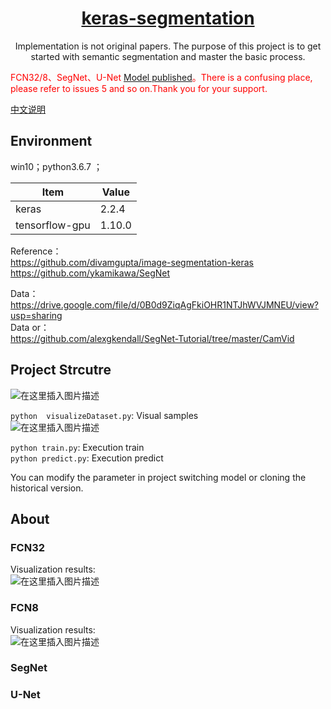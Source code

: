 <h1 align="center"><a href="https://github.com/lsh1994/keras-segmentation" target="_blank">keras-segmentation</a></h1>

<p align="center">
Implementation is not original papers. The purpose of this project is to get started with semantic segmentation and master the basic process.
</p>

<font color=red>FCN32/8、SegNet、U-Net [Model published](https://github.com/lsh1994/keras-segmentation/releases)。There is a confusing place, please refer to issues 5 and so on.Thank you for your support.</font> 

[中文说明](readme_zh.md)

## Environment
win10；python3.6.7 ；
  
Item     | Value
-------- | -----
keras | 2.2.4  
tensorflow-gpu | 1.10.0

Reference：  
https://github.com/divamgupta/image-segmentation-keras  
https://github.com/ykamikawa/SegNet  
  
Data：  
https://drive.google.com/file/d/0B0d9ZiqAgFkiOHR1NTJhWVJMNEU/view?usp=sharing  
Data or：  
https://github.com/alexgkendall/SegNet-Tutorial/tree/master/CamVid

## Project Strcutre  
![在这里插入图片描述](https://img-blog.csdnimg.cn/20181218212010847.png?x-oss-process=image/watermark,type_ZmFuZ3poZW5naGVpdGk,shadow_10,text_aHR0cHM6Ly9ibG9nLmNzZG4ubmV0L25pbWExOTk0,size_16,color_FFFFFF,t_70)

`python  visualizeDataset.py`: Visual samples  
![在这里插入图片描述](https://img-blog.csdnimg.cn/20181113165336706.png?x-oss-process=image/watermark,type_ZmFuZ3poZW5naGVpdGk,shadow_10,text_aHR0cHM6Ly9ibG9nLmNzZG4ubmV0L25pbWExOTk0,size_16,color_FFFFFF,t_70)

`python train.py`: Execution train    
`python predict.py`: Execution predict  

You can modify the parameter in project switching model or cloning the historical version.

## About

### FCN32

Visualization results:    
![在这里插入图片描述](https://img-blog.csdnimg.cn/2018111410255134.png?x-oss-process=image/watermark,type_ZmFuZ3poZW5naGVpdGk,shadow_10,text_aHR0cHM6Ly9ibG9nLmNzZG4ubmV0L25pbWExOTk0,size_16,color_FFFFFF,t_70)

### FCN8

Visualization results:   
![在这里插入图片描述](https://img-blog.csdnimg.cn/20181114103306961.png?x-oss-process=image/watermark,type_ZmFuZ3poZW5naGVpdGk,shadow_10,text_aHR0cHM6Ly9ibG9nLmNzZG4ubmV0L25pbWExOTk0,size_16,color_FFFFFF,t_70)


### SegNet

### U-Net


  